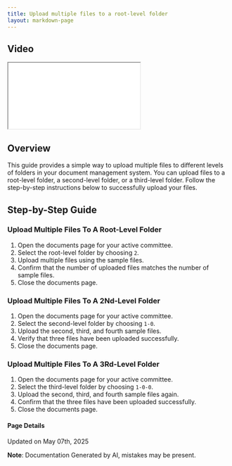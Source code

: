 ```yaml
---
title: Upload multiple files to a root-level folder
layout: markdown-page
---
```


## Video 
<div class="container my-5">
	<div class="embed-responsive embed-responsive-16by9">
		<iframe class="embed-responsive-item" src="..\media\documents\upload_multiple_files_to_a\Upload_multiple_files_to_a_root_level_folder.webm" allowfullscreen></iframe>
	</div>
</div>

## Overview

This guide provides a simple way to upload multiple files to different levels of folders in your document management system. You can upload files to a root-level folder, a second-level folder, or a third-level folder. Follow the step-by-step instructions below to successfully upload your files.

## Step-by-Step Guide

### Upload Multiple Files To A Root-Level Folder

1. Open the documents page for your active committee.
2. Select the root-level folder by choosing `2`.
3. Upload multiple files using the sample files.
4. Confirm that the number of uploaded files matches the number of sample files.
5. Close the documents page.

### Upload Multiple Files To A 2Nd-Level Folder

1. Open the documents page for your active committee.
2. Select the second-level folder by choosing `1-0`.
3. Upload the second, third, and fourth sample files.
4. Verify that three files have been uploaded successfully.
5. Close the documents page.

### Upload Multiple Files To A 3Rd-Level Folder

1. Open the documents page for your active committee.
2. Select the third-level folder by choosing `1-0-0`.
3. Upload the second, third, and fourth sample files again.
4. Confirm that the three files have been uploaded successfully.
5. Close the documents page.

#### Page Details
Updated on May 07th, 2025

**Note**: Documentation Generated by AI, mistakes may be present.